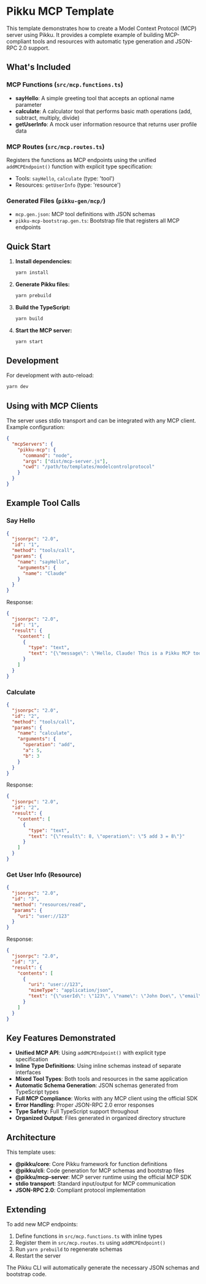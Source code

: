 # Pikku MCP Template

This template demonstrates how to create a Model Context Protocol (MCP) server using Pikku. It provides a complete example of building MCP-compliant tools and resources with automatic type generation and JSON-RPC 2.0 support.

## What's Included

### MCP Functions (`src/mcp.functions.ts`)

- **sayHello**: A simple greeting tool that accepts an optional name parameter
- **calculate**: A calculator tool that performs basic math operations (add, subtract, multiply, divide)
- **getUserInfo**: A mock user information resource that returns user profile data

### MCP Routes (`src/mcp.routes.ts`)

Registers the functions as MCP endpoints using the unified `addMCPEndpoint()` function with explicit type specification:

- Tools: `sayHello`, `calculate` (type: 'tool')
- Resources: `getUserInfo` (type: 'resource')

### Generated Files (`pikku-gen/mcp/`)

- `mcp.gen.json`: MCP tool definitions with JSON schemas
- `pikku-mcp-bootstrap.gen.ts`: Bootstrap file that registers all MCP endpoints

## Quick Start

1. **Install dependencies:**

   ```bash
   yarn install
   ```

2. **Generate Pikku files:**

   ```bash
   yarn prebuild
   ```

3. **Build the TypeScript:**

   ```bash
   yarn build
   ```

4. **Start the MCP server:**
   ```bash
   yarn start
   ```

## Development

For development with auto-reload:

```bash
yarn dev
```

## Using with MCP Clients

The server uses stdio transport and can be integrated with any MCP client. Example configuration:

```json
{
  "mcpServers": {
    "pikku-mcp": {
      "command": "node",
      "args": ["dist/mcp-server.js"],
      "cwd": "/path/to/templates/modelcontrolprotocol"
    }
  }
}
```

## Example Tool Calls

### Say Hello

```json
{
  "jsonrpc": "2.0",
  "id": "1",
  "method": "tools/call",
  "params": {
    "name": "sayHello",
    "arguments": {
      "name": "Claude"
    }
  }
}
```

Response:

```json
{
  "jsonrpc": "2.0",
  "id": "1",
  "result": {
    "content": [
      {
        "type": "text",
        "text": "{\"message\": \"Hello, Claude! This is a Pikku MCP tool.\", \"timestamp\": 1704067200000}"
      }
    ]
  }
}
```

### Calculate

```json
{
  "jsonrpc": "2.0",
  "id": "2",
  "method": "tools/call",
  "params": {
    "name": "calculate",
    "arguments": {
      "operation": "add",
      "a": 5,
      "b": 3
    }
  }
}
```

Response:

```json
{
  "jsonrpc": "2.0",
  "id": "2",
  "result": {
    "content": [
      {
        "type": "text",
        "text": "{\"result\": 8, \"operation\": \"5 add 3 = 8\"}"
      }
    ]
  }
}
```

### Get User Info (Resource)

```json
{
  "jsonrpc": "2.0",
  "id": "3",
  "method": "resources/read",
  "params": {
    "uri": "user://123"
  }
}
```

Response:

```json
{
  "jsonrpc": "2.0",
  "id": "3",
  "result": {
    "contents": [
      {
        "uri": "user://123",
        "mimeType": "application/json",
        "text": "{\"userId\": \"123\", \"name\": \"John Doe\", \"email\": \"john@example.com\", \"lastLogin\": \"2024-01-15T10:30:00Z\"}"
      }
    ]
  }
}
```

## Key Features Demonstrated

- **Unified MCP API**: Using `addMCPEndpoint()` with explicit type specification
- **Inline Type Definitions**: Using inline schemas instead of separate interfaces
- **Mixed Tool Types**: Both tools and resources in the same application
- **Automatic Schema Generation**: JSON schemas generated from TypeScript types
- **Full MCP Compliance**: Works with any MCP client using the official SDK
- **Error Handling**: Proper JSON-RPC 2.0 error responses
- **Type Safety**: Full TypeScript support throughout
- **Organized Output**: Files generated in organized directory structure

## Architecture

This template uses:

- **@pikku/core**: Core Pikku framework for function definitions
- **@pikku/cli**: Code generation for MCP schemas and bootstrap files
- **@pikku/mcp-server**: MCP server runtime using the official MCP SDK
- **stdio transport**: Standard input/output for MCP communication
- **JSON-RPC 2.0**: Compliant protocol implementation

## Extending

To add new MCP endpoints:

1. Define functions in `src/mcp.functions.ts` with inline types
2. Register them in `src/mcp.routes.ts` using `addMCPEndpoint()`
3. Run `yarn prebuild` to regenerate schemas
4. Restart the server

The Pikku CLI will automatically generate the necessary JSON schemas and bootstrap code.
